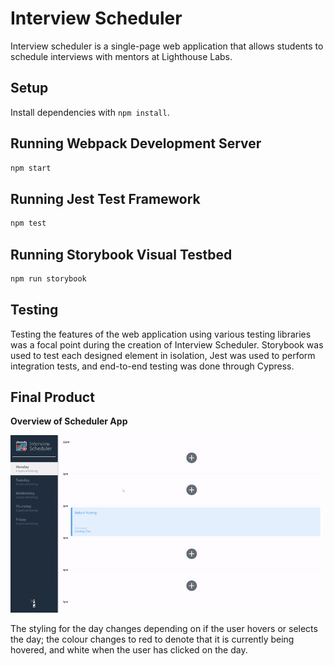 # Interview Scheduler

Interview scheduler is a single-page web application that allows students to schedule interviews with mentors at Lighthouse Labs.

## Setup

Install dependencies with `npm install`.

## Running Webpack Development Server

```sh
npm start
```

## Running Jest Test Framework

```sh
npm test
```

## Running Storybook Visual Testbed

```sh
npm run storybook
```

## Testing

Testing the features of the web application using various testing libraries was a focal point during the creation of Interview Scheduler. Storybook was used to test each designed element in isolation, Jest was used to perform integration tests, and end-to-end testing was done through Cypress.

## Final Product

<b>Overview of Scheduler App</b>

<img src="https://github.com/kelvinhuang98/scheduler/blob/master/docs/Scheduler-Overview.gif" alt="Overview of Scheduler App" />

The styling for the day changes depending on if the user hovers or selects the day; the colour changes to red to denote that it is currently being hovered, and white when the user has clicked on the day.
